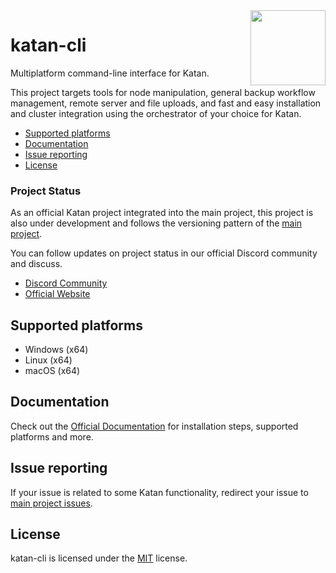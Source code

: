 <img align="right" width="120" height="120" src="https://avatars.githubusercontent.com/u/70386471?s=200&v=4">
<h1>katan-cli</h1>

Multiplatform command-line interface for Katan.

This project targets tools for node manipulation, general backup workflow management, remote server and file uploads, and fast and easy installation and cluster integration using the orchestrator of your choice for Katan.

* [Supported platforms](#supported-platforms)
* [Documentation](#documentation)
* [Issue reporting](#issue-reporting)
* [License](#license)

### Project Status
As an official Katan project integrated into the main project, this project is also under development and follows the versioning pattern of the [main project](https://github.com/KatanPanel/Katan).

You can follow updates on project status in our official Discord community and discuss.
* [Discord Community](https://discord.gg/j8JahE8xuV)
* [Official Website](https://katan.gg)

## Supported platforms
* Windows (x64)
* Linux (x64)
* macOS (x64)

## Documentation
Check out the [Official Documentation](https://katan.org) for installation steps, supported platforms and more.

## Issue reporting
If your issue is related to some Katan functionality, redirect your issue to [main project issues](https://github.com/KatanPanel/Katan/issues).

## License
katan-cli is licensed under the [MIT](https://github.com/KatanPanel/katan-cli/blob/main/LICENSE) license.
